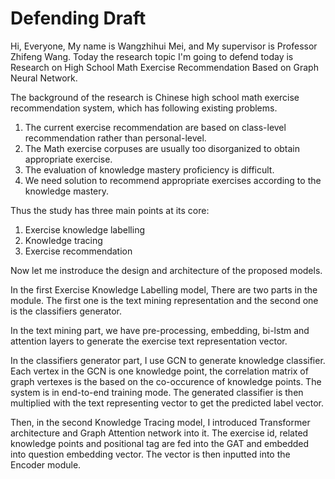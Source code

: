 # Defending Draft

Hi, Everyone, My name is Wangzhihui Mei, and My supervisor is Professor Zhifeng Wang. Today the research topic I'm going to defend today is Research on High School Math Exercise Recommendation Based on Graph Neural Network. 



The background of the research is Chinese high school math exercise recommendation system, which has following existing problems.



1. The current exercise recommendation are based on class-level recommendation rather than personal-level.
2. The Math exercise corpuses are usually too disorganized to obtain appropriate exercise.
3. The evaluation of knowledge mastery proficiency is difficult.
4. We need solution to recommend appropriate exercises according to the knowledge mastery.



Thus the study has three main points at its core:

1. Exercise knowledge labelling
2. Knowledge tracing
3. Exercise recommendation



Now let me instroduce the design and architecture of the proposed models.

In the first Exercise Knowledge Labelling model, There are two parts in the module. The first one is the text mining representation and the second one is the classifiers generator. 

In the text mining part, we have pre-processing, embedding, bi-lstm and attention layers to generate the exercise text representation vector. 

In the classifiers generator part, I use GCN to generate knowledge  classifier. Each vertex in the GCN is one knowledge point, the correlation matrix of graph vertexes is the based on the co-occurence of knowledge points. The system is in end-to-end training mode. The generated classifier is then multiplied with the text representing vector to get the predicted label vector.



Then, in the second Knowledge Tracing model, I introduced Transformer architecture and Graph Attention network into it. The exercise id, related knowledge points and positional tag are fed into the GAT and embedded into question embedding vector. The vector is then inputted into the Encoder module. 

